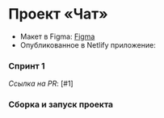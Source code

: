 # Проект «Чат»

* Макет в Figma: [Figma](https://www.figma.com/file/me5oYcITEChaxIxB5qp7eb/Messenger?type=design&node-id=0%3A1&mode=design&t=WSzzQVo3A9UDVYMM-1)
* Опубликованное в Netlify приложение:

### Спринт 1
*Ссылка на PR*: [#1]

### Сборка и запуск проекта
